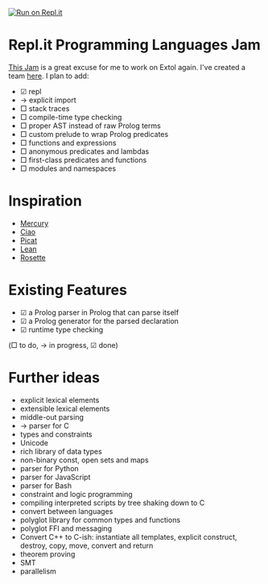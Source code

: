 [![Run on Repl.it](https://repl.it/badge/github/atnnn/extol)](https://repl.it/github/atnnn/extol)

# Repl.it Programming Languages Jam

[This Jam](https://blog.repl.it/langjam) is a great excuse for me to work on Extol again. I've created a team [here](https://repl.it/@Extollers). I plan to add:

  - ☑ repl
  - → explicit import
  - □ stack traces
  - □ compile-time type checking
  - □ proper AST instead of raw Prolog terms
  - □ custom prelude to wrap Prolog predicates
  - □ functions and expressions
  - □ anonymous predicates and lambdas
  - □ first-class predicates and functions
  - □ modules and namespaces

# Inspiration

- [Mercury](http://www.mercurylang.org/)
- [Ciao](https://ciao-lang.org/)
- [Picat](http://picat-lang.org/)
- [Lean](https://leanprover.github.io/)
- [Rosette](https://docs.racket-lang.org/rosette-guide/index.html)

# Existing Features

- ☑ a Prolog parser in Prolog that can parse itself
- ☑ a Prolog generator for the parsed declaration
- ☑ runtime type checking

(□ to do, → in progress, ☑ done)

# Further ideas

- explicit lexical elements
- extensible lexical elements
- middle-out parsing
- → parser for C
- types and constraints
- Unicode
- rich library of data types
- non-binary const, open sets and maps
- parser for Python
- parser for JavaScript
- parser for Bash
- constraint and logic programming
- compiling interpreted scripts by tree shaking down to C
- convert between languages
- polyglot library for common types and functions
- polyglot FFI and messaging
- Convert C++ to C-ish: instantiate all templates, explicit construct, destroy, copy, move, convert and return
- theorem proving
- SMT
- parallelism
